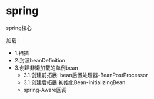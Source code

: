 # spring
spring核心


加载：
- 1.扫描
- 2.封装beanDefinition
- 3.创建非懒加载的单例bean
  - 3.1.创建前拓展: bean后置处理器-BeanPostProcessor
  - 3.1.创建后拓展:初始化Bean-InitializingBean
  - spring-Aware回调